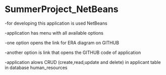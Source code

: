 # SummerProject_NetBeans

-for developing this application is used NetBeans

-application has menu with all available options

-one option opens the link for ERA diagram on GITHUB

-another option is link that opens the GITHUB code of application

-application alows CRUD (create,read,update and delete) in applicant table in database human_resources
